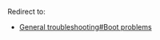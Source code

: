 Redirect to:

*   [General troubleshooting#Boot problems](/index.php/General_troubleshooting#Boot_problems "General troubleshooting")
